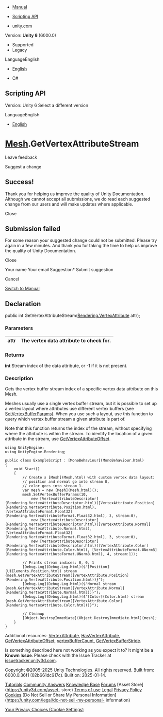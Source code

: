 [ ]()

  * [Manual](../Manual/index.html)
  * [Scripting API](../ScriptReference/index.html)

  * [unity.com](https://unity.com/)

Version: **Unity 6** (6000.0)

  * Supported
  * Legacy

LanguageEnglish

  * [English]()

  * C#

[ ](https://docs.unity3d.com)

## Scripting API

Version: Unity 6 Select a different version

LanguageEnglish

  * [English]()

#  [Mesh](Mesh.html).GetVertexAttributeStream

Leave feedback

Suggest a change

## Success!

Thank you for helping us improve the quality of Unity Documentation. Although
we cannot accept all submissions, we do read each suggested change from our
users and will make updates where applicable.

Close

## Submission failed

For some reason your suggested change could not be submitted. Please <a>try
again</a> in a few minutes. And thank you for taking the time to help us
improve the quality of Unity Documentation.

Close

Your name Your email Suggestion* Submit suggestion

Cancel

[Switch to Manual](../Manual/class-Mesh.html "Go to Mesh Component in the
Manual")

## Declaration

public int
GetVertexAttributeStream([Rendering.VertexAttribute](Rendering.VertexAttribute.html)
attr);

### Parameters

attr | The vertex data attribute to check for.  
---|---  
  
### Returns

**int** Stream index of the data attribute, or -1 if it is not present.

### Description

Gets the vertex buffer stream index of a specific vertex data attribute on
this Mesh.

Meshes usually use a single vertex buffer stream, but it is possible to set up
a vertex layout where attributes use different vertex buffers (see
[SetVertexBufferParams](Mesh.SetVertexBufferParams.html)). When you use such a
layout, use this function to query which vertex buffer stream a given
attribute is part of.  
  
Note that this function returns the index of the stream, without specifying
where the attribute is within the stream. To identify the location of a given
attribute in the stream, use
[GetVertexAttributeOffset](Mesh.GetVertexAttributeOffset.html).

    
    
    using UnityEngine;
    using UnityEngine.Rendering;  
      
    public class ExampleScript : [MonoBehaviour](MonoBehaviour.html)
    {
        void Start()
        {
            // Create a [Mesh](Mesh.html) with custom vertex data layout:
            // position and normal go into stream 0,
            // color goes into stream 1.
            var mesh = new [Mesh](Mesh.html)();
            mesh.SetVertexBufferParams(10,
                new [VertexAttributeDescriptor](Rendering.VertexAttributeDescriptor.html)([VertexAttribute.Position](Rendering.VertexAttribute.Position.html), [VertexAttributeFormat.Float32](Rendering.VertexAttributeFormat.Float32.html), 3, stream:0),
                new [VertexAttributeDescriptor](Rendering.VertexAttributeDescriptor.html)([VertexAttribute.Normal](Rendering.VertexAttribute.Normal.html), [VertexAttributeFormat.Float32](Rendering.VertexAttributeFormat.Float32.html), 3, stream:0),
                new [VertexAttributeDescriptor](Rendering.VertexAttributeDescriptor.html)([VertexAttribute.Color](Rendering.VertexAttribute.Color.html), [VertexAttributeFormat.UNorm8](Rendering.VertexAttributeFormat.UNorm8.html), 4, stream:1));  
      
            // Prints stream indices: 0, 0, 1
            [Debug.Log](Debug.Log.html)($"[Position](UIElements.Position.html) stream {mesh.GetVertexAttributeStream([VertexAttribute.Position](Rendering.VertexAttribute.Position.html))}");
            [Debug.Log](Debug.Log.html)($"Normal stream {mesh.GetVertexAttributeStream([VertexAttribute.Normal](Rendering.VertexAttribute.Normal.html))}");
            [Debug.Log](Debug.Log.html)($"[Color](Color.html) stream {mesh.GetVertexAttributeStream([VertexAttribute.Color](Rendering.VertexAttribute.Color.html))}");  
      
            // Cleanup
            [Object.DestroyImmediate](Object.DestroyImmediate.html)(mesh);
        }
    }
    

Additional resources: [VertexAttribute](Rendering.VertexAttribute.html),
[HasVertexAttribute](Mesh.HasVertexAttribute.html),
[GetVertexAttributeOffset](Mesh.GetVertexAttributeOffset.html),
[vertexBufferCount](Mesh-vertexBufferCount.html),
[GetVertexBufferStride](Mesh.GetVertexBufferStride.html).

Is something described here not working as you expect it to? It might be a
**Known Issue**. Please check with the Issue Tracker at
[issuetracker.unity3d.com](https://issuetracker.unity3d.com).

Copyright ©2005-2025 Unity Technologies. All rights reserved. Built from:
6000.0.36f1 (02b661dc617c). Built on: 2025-01-14.

[Tutorials](https://unity3d.com/learn) [Community
Answers](https://answers.unity3d.com) [Knowledge
Base](https://support.unity3d.com/hc/en-us)
[Forums](https://forum.unity3d.com) [Asset Store](https://unity3d.com/asset-
store) [Terms of use](https://docs.unity3d.com/Manual/TermsOfUse.html)
[Legal](https://unity.com/legal) [Privacy
Policy](https://unity.com/legal/privacy-policy)
[Cookies](https://unity.com/legal/cookie-policy) [Do Not Sell or Share My
Personal Information](https://unity.com/legal/do-not-sell-my-personal-
information)

[Your Privacy Choices (Cookie Settings)](javascript:void\(0\);)

